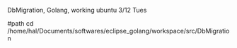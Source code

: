 DbMigration, Golang, working ubuntu
3/12 Tues

#path
cd /home/hal/Documents/softwares/eclipse_golang/workspace/src/DbMigration